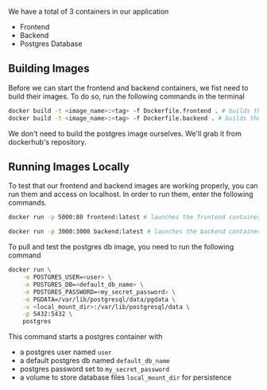 We have a total of 3 containers in our application
- Frontend
- Backend
- Postgres Database 

## Building Images
Before we can start the frontend and backend containers, we fist need to build their images. To do so, run the following commands in the terminal

```sh
docker build -t <image_name>:<tag> -f Dockerfile.frontend . # builds the frontend image
docker build -t <image_name>:<tag> -f Dockerfile.backend . # builds the backend image
```

We don't need to build the postgres image ourselves. We'll grab it from dockerhub's repository.

## Running Images Locally
To test that our frontend and backend images are working properly, you can run them and access on localhost. In order to run them, enter the following commands.
```sh
docker run -p 5000:80 frontend:latest # launches the frontend container that's listening for traffic on port 5000

docker run -p 3000:3000 backend:latest # launches the backend container that's listening for traffic on port 3000
```

To pull and test the postgres db image, you need to run the following command
```sh
docker run \
    -e POSTGRES_USER=<user> \
    -e POSTGRES_DB=<default_db_name> \
	-e POSTGRES_PASSWORD=<my_secret_password> \
	-e PGDATA=/var/lib/postgresql/data/pgdata \
	-v <local_mount_dir>:/var/lib/postgresql/data \
    -p 5432:5432 \
	postgres
```

This command starts a postgres container with
- a postgres user named `user`
- a default postgres db named `default_db_name`
- postgres password set to `my_secret_password`
- a volume to store database files `local_mount_dir` for persistence

